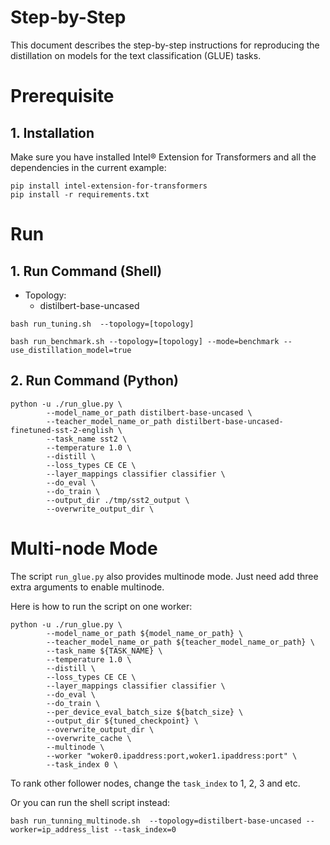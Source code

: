Step-by-Step
=========

This document describes the step-by-step instructions for reproducing the distillation on models for the text classification (GLUE) tasks.

# Prerequisite
## 1. Installation

Make sure you have installed Intel® Extension for Transformers and all the dependencies in the current example:

```shell
pip install intel-extension-for-transformers
pip install -r requirements.txt
```

# Run

## 1. Run Command (Shell)

- Topology:
   - distilbert-base-uncased

```
bash run_tuning.sh  --topology=[topology]
```

```
bash run_benchmark.sh --topology=[topology] --mode=benchmark --use_distillation_model=true
```

## 2. Run Command (Python)

```
python -u ./run_glue.py \
        --model_name_or_path distilbert-base-uncased \
        --teacher_model_name_or_path distilbert-base-uncased-finetuned-sst-2-english \
        --task_name sst2 \
        --temperature 1.0 \
        --distill \
        --loss_types CE CE \
        --layer_mappings classifier classifier \
        --do_eval \
        --do_train \
        --output_dir ./tmp/sst2_output \
        --overwrite_output_dir \
```

# Multi-node Mode

The script `run_glue.py` also provides multinode mode. Just need add three extra arguments to enable multinode.

Here is how to run the script on one worker:
```
python -u ./run_glue.py \
        --model_name_or_path ${model_name_or_path} \
        --teacher_model_name_or_path ${teacher_model_name_or_path} \
        --task_name ${TASK_NAME} \
        --temperature 1.0 \
        --distill \
        --loss_types CE CE \
        --layer_mappings classifier classifier \
        --do_eval \
        --do_train \
        --per_device_eval_batch_size ${batch_size} \
        --output_dir ${tuned_checkpoint} \
        --overwrite_output_dir \
        --overwrite_cache \
        --multinode \
        --worker "woker0.ipaddress:port,woker1.ipaddress:port" \
        --task_index 0 \
```
To rank other follower nodes, change the `task_index` to 1, 2, 3 and etc.

Or you can run the shell script instead:

```
bash run_tunning_multinode.sh  --topology=distilbert-base-uncased --worker=ip_address_list --task_index=0
```